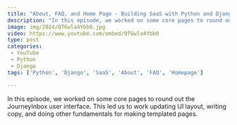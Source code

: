 ```yaml
---
title: "About, FAQ, and Home Page - Building SaaS with Python and Django #192"
description: "In this episode, we worked on some core pages to round out the JourneyInbox user interface. This led us to work updating UI layout, writing copy, and doing other fundamentals for making templated pages."
image: img/2024/QTGwla4Ybb0.jpg
video: https://www.youtube.com/embed/QTGwla4Ybb0
type: post
categories:
 - YouTube
 - Python
 - Django
tags: ['Python', 'Django', 'SaaS', 'About', 'FAQ', 'Homepage']

---
```


In this episode, we worked on some core pages to round out the JourneyInbox user interface. This led us to work updating UI layout, writing copy, and doing other fundamentals for making templated pages.

